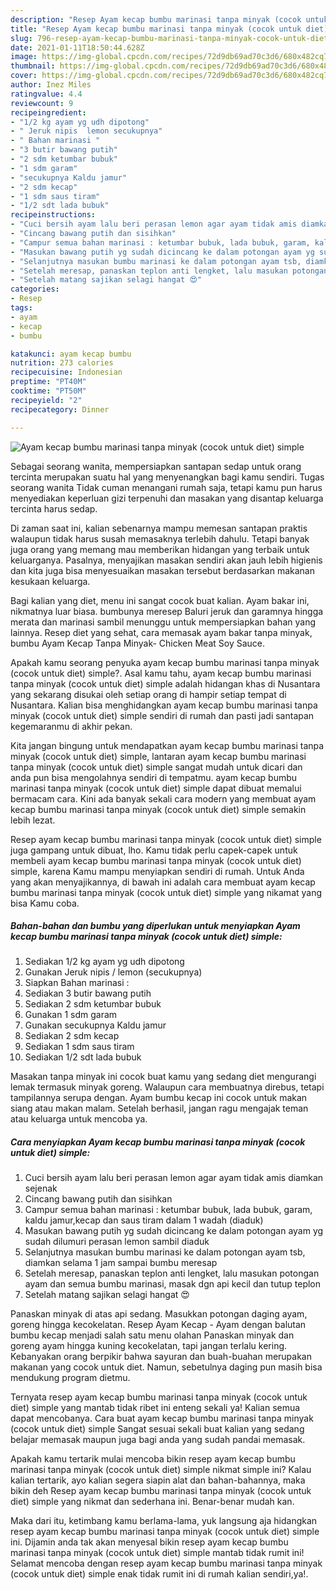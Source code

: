 ```yaml
---
description: "Resep Ayam kecap bumbu marinasi tanpa minyak (cocok untuk diet) simple Sederhana dan Mudah Dibuat"
title: "Resep Ayam kecap bumbu marinasi tanpa minyak (cocok untuk diet) simple Sederhana dan Mudah Dibuat"
slug: 796-resep-ayam-kecap-bumbu-marinasi-tanpa-minyak-cocok-untuk-diet-simple-sederhana-dan-mudah-dibuat
date: 2021-01-11T18:50:44.628Z
image: https://img-global.cpcdn.com/recipes/72d9db69ad70c3d6/680x482cq70/ayam-kecap-bumbu-marinasi-tanpa-minyak-cocok-untuk-diet-simple-foto-resep-utama.jpg
thumbnail: https://img-global.cpcdn.com/recipes/72d9db69ad70c3d6/680x482cq70/ayam-kecap-bumbu-marinasi-tanpa-minyak-cocok-untuk-diet-simple-foto-resep-utama.jpg
cover: https://img-global.cpcdn.com/recipes/72d9db69ad70c3d6/680x482cq70/ayam-kecap-bumbu-marinasi-tanpa-minyak-cocok-untuk-diet-simple-foto-resep-utama.jpg
author: Inez Miles
ratingvalue: 4.4
reviewcount: 9
recipeingredient:
- "1/2 kg ayam yg udh dipotong"
- " Jeruk nipis  lemon secukupnya"
- " Bahan marinasi "
- "3 butir bawang putih"
- "2 sdm ketumbar bubuk"
- "1 sdm garam"
- "secukupnya Kaldu jamur"
- "2 sdm kecap"
- "1 sdm saus tiram"
- "1/2 sdt lada bubuk"
recipeinstructions:
- "Cuci bersih ayam lalu beri perasan lemon agar ayam tidak amis diamkan sejenak"
- "Cincang bawang putih dan sisihkan"
- "Campur semua bahan marinasi : ketumbar bubuk, lada bubuk, garam, kaldu jamur,kecap dan saus tiram dalam 1 wadah (diaduk)"
- "Masukan bawang putih yg sudah dicincang ke dalam potongan ayam yg sudah dilumuri perasan lemon sambil diaduk"
- "Selanjutnya masukan bumbu marinasi ke dalam potongan ayam tsb, diamkan selama 1 jam sampai bumbu meresap"
- "Setelah meresap, panaskan teplon anti lengket, lalu masukan potongan ayam dan semua bumbu marinasi, masak dgn api kecil dan tutup teplon"
- "Setelah matang sajikan selagi hangat 😍"
categories:
- Resep
tags:
- ayam
- kecap
- bumbu

katakunci: ayam kecap bumbu 
nutrition: 273 calories
recipecuisine: Indonesian
preptime: "PT40M"
cooktime: "PT50M"
recipeyield: "2"
recipecategory: Dinner

---
```



![Ayam kecap bumbu marinasi tanpa minyak (cocok untuk diet) simple](https://img-global.cpcdn.com/recipes/72d9db69ad70c3d6/680x482cq70/ayam-kecap-bumbu-marinasi-tanpa-minyak-cocok-untuk-diet-simple-foto-resep-utama.jpg)

Sebagai seorang wanita, mempersiapkan santapan sedap untuk orang tercinta merupakan suatu hal yang menyenangkan bagi kamu sendiri. Tugas seorang  wanita Tidak cuman menangani rumah saja, tetapi kamu pun harus menyediakan keperluan gizi terpenuhi dan masakan yang disantap keluarga tercinta harus sedap.

Di zaman  saat ini, kalian sebenarnya mampu memesan santapan praktis walaupun tidak harus susah memasaknya terlebih dahulu. Tetapi banyak juga orang yang memang mau memberikan hidangan yang terbaik untuk keluarganya. Pasalnya, menyajikan masakan sendiri akan jauh lebih higienis dan kita juga bisa menyesuaikan masakan tersebut berdasarkan makanan kesukaan keluarga. 

Bagi kalian yang diet, menu ini sangat cocok buat kalian. Ayam bakar ini, nikmatnya luar biasa. bumbunya meresep Baluri jeruk dan garamnya hingga merata dan marinasi sambil menunggu untuk mempersiapkan bahan yang lainnya. Resep diet yang sehat, cara memasak ayam bakar tanpa minyak, bumbu Ayam Kecap Tanpa Minyak- Chicken Meat Soy Sauce.

Apakah kamu seorang penyuka ayam kecap bumbu marinasi tanpa minyak (cocok untuk diet) simple?. Asal kamu tahu, ayam kecap bumbu marinasi tanpa minyak (cocok untuk diet) simple adalah hidangan khas di Nusantara yang sekarang disukai oleh setiap orang di hampir setiap tempat di Nusantara. Kalian bisa menghidangkan ayam kecap bumbu marinasi tanpa minyak (cocok untuk diet) simple sendiri di rumah dan pasti jadi santapan kegemaranmu di akhir pekan.

Kita jangan bingung untuk mendapatkan ayam kecap bumbu marinasi tanpa minyak (cocok untuk diet) simple, lantaran ayam kecap bumbu marinasi tanpa minyak (cocok untuk diet) simple sangat mudah untuk dicari dan anda pun bisa mengolahnya sendiri di tempatmu. ayam kecap bumbu marinasi tanpa minyak (cocok untuk diet) simple dapat dibuat memalui bermacam cara. Kini ada banyak sekali cara modern yang membuat ayam kecap bumbu marinasi tanpa minyak (cocok untuk diet) simple semakin lebih lezat.

Resep ayam kecap bumbu marinasi tanpa minyak (cocok untuk diet) simple juga gampang untuk dibuat, lho. Kamu tidak perlu capek-capek untuk membeli ayam kecap bumbu marinasi tanpa minyak (cocok untuk diet) simple, karena Kamu mampu menyiapkan sendiri di rumah. Untuk Anda yang akan menyajikannya, di bawah ini adalah cara membuat ayam kecap bumbu marinasi tanpa minyak (cocok untuk diet) simple yang nikamat yang bisa Kamu coba.

<!--inarticleads1-->

##### Bahan-bahan dan bumbu yang diperlukan untuk menyiapkan Ayam kecap bumbu marinasi tanpa minyak (cocok untuk diet) simple:

1. Sediakan 1/2 kg ayam yg udh dipotong
1. Gunakan  Jeruk nipis / lemon (secukupnya)
1. Siapkan  Bahan marinasi :
1. Sediakan 3 butir bawang putih
1. Sediakan 2 sdm ketumbar bubuk
1. Gunakan 1 sdm garam
1. Gunakan secukupnya Kaldu jamur
1. Sediakan 2 sdm kecap
1. Sediakan 1 sdm saus tiram
1. Sediakan 1/2 sdt lada bubuk


Masakan tanpa minyak ini cocok buat kamu yang sedang diet mengurangi lemak termasuk minyak goreng. Walaupun cara membuatnya direbus, tetapi tampilannya serupa dengan. Ayam bumbu kecap ini cocok untuk makan siang atau makan malam. Setelah berhasil, jangan ragu mengajak teman atau keluarga untuk mencoba ya. 

<!--inarticleads2-->

##### Cara menyiapkan Ayam kecap bumbu marinasi tanpa minyak (cocok untuk diet) simple:

1. Cuci bersih ayam lalu beri perasan lemon agar ayam tidak amis diamkan sejenak
1. Cincang bawang putih dan sisihkan
1. Campur semua bahan marinasi : ketumbar bubuk, lada bubuk, garam, kaldu jamur,kecap dan saus tiram dalam 1 wadah (diaduk)
1. Masukan bawang putih yg sudah dicincang ke dalam potongan ayam yg sudah dilumuri perasan lemon sambil diaduk
1. Selanjutnya masukan bumbu marinasi ke dalam potongan ayam tsb, diamkan selama 1 jam sampai bumbu meresap
1. Setelah meresap, panaskan teplon anti lengket, lalu masukan potongan ayam dan semua bumbu marinasi, masak dgn api kecil dan tutup teplon
1. Setelah matang sajikan selagi hangat 😍


Panaskan minyak di atas api sedang. Masukkan potongan daging ayam, goreng hingga kecokelatan. Resep Ayam Kecap - Ayam dengan balutan bumbu kecap menjadi salah satu menu olahan Panaskan minyak dan goreng ayam hingga kuning kecokelatan, tapi jangan terlalu kering. Kebanyakan orang berpikir bahwa sayuran dan buah-buahan merupakan makanan yang cocok untuk diet. Namun, sebetulnya daging pun masih bisa mendukung program dietmu. 

Ternyata resep ayam kecap bumbu marinasi tanpa minyak (cocok untuk diet) simple yang mantab tidak ribet ini enteng sekali ya! Kalian semua dapat mencobanya. Cara buat ayam kecap bumbu marinasi tanpa minyak (cocok untuk diet) simple Sangat sesuai sekali buat kalian yang sedang belajar memasak maupun juga bagi anda yang sudah pandai memasak.

Apakah kamu tertarik mulai mencoba bikin resep ayam kecap bumbu marinasi tanpa minyak (cocok untuk diet) simple nikmat simple ini? Kalau kalian tertarik, ayo kalian segera siapin alat dan bahan-bahannya, maka bikin deh Resep ayam kecap bumbu marinasi tanpa minyak (cocok untuk diet) simple yang nikmat dan sederhana ini. Benar-benar mudah kan. 

Maka dari itu, ketimbang kamu berlama-lama, yuk langsung aja hidangkan resep ayam kecap bumbu marinasi tanpa minyak (cocok untuk diet) simple ini. Dijamin anda tak akan menyesal bikin resep ayam kecap bumbu marinasi tanpa minyak (cocok untuk diet) simple mantab tidak rumit ini! Selamat mencoba dengan resep ayam kecap bumbu marinasi tanpa minyak (cocok untuk diet) simple enak tidak rumit ini di rumah kalian sendiri,ya!.

